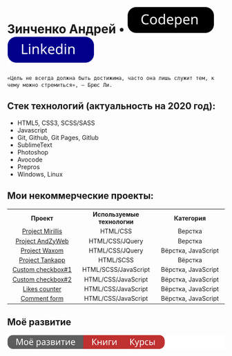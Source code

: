 # Зинченко Андрей &bullet; <a href="https://codepen.io/_Andzy_/pens/public" rel="nofollow">![](1.svg)</a> <a href="https://www.linkedin.com/in/andrezin4enko/" rel="nofollow">![](2.svg)</a>

<pre><code>«Цель не всегда должна быть достижима, часто она лишь служит тем, к чему можно стремиться», — Брюс Ли.
</code></pre>
## Стек технологий (актуальность на 2020 год):

* HTML5, CSS3, SCSS/SASS
* Javascript
* Git, Github, Git Pages, Gitlub
* SublimeText
* Photoshop
* Avocode
* Prepros
* Windows, Linux

## Мои некоммерческие проекты:

<table style="width: 100%; text-align: center;">
  <tr>
    <th width="30%">
    Проект
    </th>
    <th width="30%">
    Используемые технологии
    </th>
    <th width="30%">
    Категория
    </th>
  </tr>
  <tr>
    <td><a href="https://andzyweb.github.io/mirillis/">Project Mirillis</a></td>
    <td>HTML/CSS</td>
    <td>Верстка</td>
  </tr>
  <tr>
    <td><a href="https://andzyweb.github.io/andzyweb/">Project AndZyWeb</a></td>
    <td>HTML/CSS/JQuery</td> 
    <td>Верстка</td>
  </tr>  
    <tr>
    <td><a href="https://andzyweb.github.io/waxomweb/">Project Waxom</a></td>
    <td>HTML/CSS/JQuery</td>
    <td>Вёрстка, JavaScript</td>
  </tr>  
      <tr>
    <td><a href="https://andzyweb.github.io/tankapp/">Project Tankapp</a></td>
    <td>HTML/SCSS</td>
    <td>Вёрстка</td>
  </tr> 
       <tr>
    <td><a href="https://codepen.io/_Andzy_/pen/MWKwvEO">Custom checkbox#1</a></td>
    <td>HTML/SCSS/JavaScript</td>
    <td>Вёрстка, JavaScript</td>
  </tr>  
       <tr>
    <td><a href="https://codepen.io/_Andzy_/pen/gOPpePK">Custom checkbox#2</a></td>
    <td>HTML/CSS/JavaScript</td>
    <td>Вёрстка, JavaScript</td>
  </tr>   
       <tr> 
    <td><a href="https://codepen.io/_Andzy_/pen/QWjXZON">Likes counter</a></td>
    <td>HTML/CSS/JavaScript</td>
    <td>Вёрстка, JavaScript</td>
  </tr> 
       <tr>
    <td><a href="https://codepen.io/_Andzy_/pen/WNreWEz">Comment form</a></td>
    <td>HTML/CSS/JavaScript</td>
    <td>Вёрстка, JavaScript</td>
  </tr>   
  </table>
  
  ## Моё развитие
  
  <a href="https://github.com/AndZyWeb/personal-development" rel="nofollow">![](my_development.svg)</a>
  

